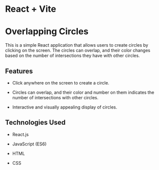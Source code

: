 # React + Vite

# Overlapping Circles

This is a simple React application that allows users to create circles by clicking on the screen. The circles can overlap, and their color changes based on the number of intersections they have with other circles.

## Features

- Click anywhere on the screen to create a circle.
  
- Circles can overlap, and their color and number on them indicates the number of intersections with other circles.
  
- Interactive and visually appealing display of circles.

## Technologies Used

- React.js
  
- JavaScript (ES6)
  
- HTML
  
- CSS

